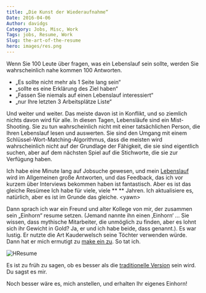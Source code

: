 ```yaml
---
title: „Die Kunst der Wiederaufnahme“
Date: 2016-04-06
Author: davidgs
Category: Jobs, Misc, Work
Tags: jobs, Resume, Work
Slug: the-art-of-the-resume
hero: images/res.png
---
```


Wenn Sie 100 Leute über fragen, was ein Lebenslauf sein sollte, werden Sie wahrscheinlich nahe kommen 100 Antworten.

- „Es sollte nicht mehr als 1 Seite lang sein“
- „sollte es eine Erklärung des Ziel haben“
- „Fassen Sie niemals auf einen Lebenslauf interessiert“
- „nur Ihre letzten 3 Arbeitsplätze Liste“

Und weiter und weiter. Das meiste davon ist in Konflikt, und so ziemlich nichts davon wird für alle. In diesen Tagen, Lebensläufe sind ein Mist-Shooting. Sie zu tun wahrscheinlich nicht mit einer tatsächlichen Person, die Ihren Lebenslauf lesen und auswerten. Sie sind den Umgang mit einem Schlüssel-Wort-Matching-Algorithmus, dass die meisten wird wahrscheinlich nicht auf der Grundlage der Fähigkeit, die sie sind eigentlich suchen, aber auf dem nächsten Spiel auf die Stichworte, die sie zur Verfügung haben.

Ich habe eine Minute lang auf Jobsuche gewesen, und mein [Lebenslauf](/#experiences) wird im Allgemeinen große Antworten, und das Feedback, das ich vor kurzem über Interviews bekommen haben ist fantastisch. Aber es ist das gleiche Resümee Ich habe für viele, viele ** ** Jahren. Ich aktualisiere es, natürlich, aber es ist im Grunde das gleiche. \<yawn\>

Dann sprach ich war ein Freund und alter Kollege von mir, der zusammen sein „Einhorn“ resume setzen. (Jemand nannte ihn einen ‚Einhorn‘ ... Sie wissen, dass mythische Mitarbeiter, die unmöglich zu finden, aber es lohnt sich ihr Gewicht in Gold? Ja, er und ich habe beide, dass genannt.). Es war lustig. Er nutzte die Art Kauderwelsch seine Töchter verwenden würde. Dann hat er mich ermutigt zu [make ein zu](https://davidgs.com/MadSkillz.html). So tat ich.

![HResume](/posts/work/images/HResume.png "HResume.png")

Es ist zu früh zu sagen, ob es besser als die [traditionelle Version](#experiences) sein wird. Du sagst es mir.

Noch besser wäre es, mich anstellen, und erhalten Ihr eigenes Einhorn!
